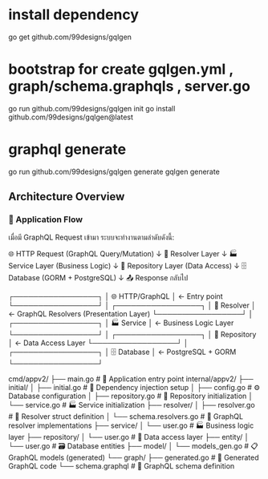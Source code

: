 # install dependency

go get github.com/99designs/gqlgen

# bootstrap for create gqlgen.yml , graph/schema.graphqls , server.go

go run github.com/99designs/gqlgen init
go install github.com/99designs/gqlgen@latest

# graphql generate

go run github.com/99designs/gqlgen generate
gqlgen generate

## Architecture Overview

### 🚀 Application Flow

เมื่อมี GraphQL Request เข้ามา ระบบจะทำงานตามลำดับดังนี้:

🌐 HTTP Request (GraphQL Query/Mutation)
↓
🎯 Resolver Layer
↓
🏭 Service Layer (Business Logic)
↓
💾 Repository Layer (Data Access)
↓
🗄️ Database (GORM + PostgreSQL)
↓
📤 Response กลับไป

┌─────────────────┐
│ 🌐 HTTP/GraphQL │ ← Entry point
└─────────────────┘
│
┌─────────────────┐
│ 🎯 Resolver │ ← GraphQL Resolvers (Presentation Layer)
└─────────────────┘
│
┌─────────────────┐
│ 🏭 Service │ ← Business Logic Layer
└─────────────────┘
│
┌─────────────────┐
│ 💾 Repository │ ← Data Access Layer
└─────────────────┘
│
┌─────────────────┐
│ 🗄️ Database │ ← PostgreSQL + GORM
└─────────────────┘

cmd/appv2/
├── main.go # 🚀 Application entry point
internal/appv2/
├── initial/
│ ├── initial.go # 🔧 Dependency injection setup
│ ├── config.go # ⚙️ Database configuration
│ ├── repository.go # 💾 Repository initialization
│ └── service.go # 🏭 Service initialization
├── resolver/
│ ├── resolver.go # 🎯 Resolver struct definition
│ └── schema.resolvers.go # 🎯 GraphQL resolver implementations
├── service/
│ └── user.go # 🏭 Business logic layer
├── repository/
│ └── user.go # 💾 Data access layer
├── entity/
│ └── user.go # 🗃️ Database entities
├── model/
│ └── models_gen.go # 📋 GraphQL models (generated)
└── graph/
├── generated.go # 🔄 Generated GraphQL code
└── schema.graphql # 📝 GraphQL schema definition